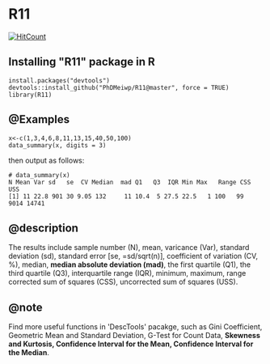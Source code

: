 # R11

[![HitCount](http://hits.dwyl.io/PhDMeiwp/R11.svg)](http://hits.dwyl.io/PhDMeiwp/R11)

## Installing "R11" package in R


    install.packages("devtools")
	devtools::install_github("PhDMeiwp/R11@master", force = TRUE)
	library(R11)


## @Examples
	
    x<-c(1,3,4,6,8,11,13,15,40,50,100) 
    data_summary(x, digits = 3)
	
then output as follows:

	# data_summary(x)
	N Mean Var sd   se  CV Median  mad Q1   Q3  IQR Min Max   Range CSS   USS
	[1] 11 22.8 901 30 9.05 132     11 10.4  5 27.5 22.5   1 100   99   9014 14741

    
## @description
The results include sample number (N), mean, varicance (Var), 
standard deviation (sd), standard error [se, =sd/sqrt(n)], coefficient of variation (CV, %),
median, **median absolute deviation (mad)**, the first quartile (Q1), the third quartile (Q3), interquartile range (IQR), minimum, maximum, range
corrected sum of squares (CSS), uncorrected sum of squares (USS).

## @note 
Find more useful functions in 'DescTools' pacakge, 
such as Gini Coefficient, Geometric Mean and Standard Deviation, G-Test for Count Data, **Skewness and Kurtosis, Confidence Interval for the Mean, Confidence Interval for the Median**.

